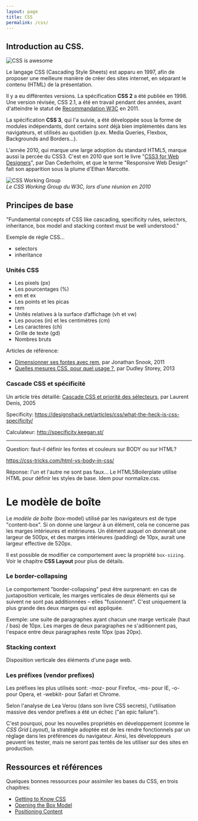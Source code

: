 ```yaml
---
layout: page
title: CSS
permalink: /css/
---
```


Introduction au CSS.
-------

![CSS is awesome](/cours-web/cours-css/img/css-is-awesome.jpeg)

Le langage CSS (Cascading Style Sheets) est apparu en 1997, afin de proposer une meilleure manière de créer des sites internet, en séparant le contenu (HTML) de la présentation.

Il y a eu différentes versions. La spécification **CSS 2** a été publiée en 1998. Une version révisée, CSS 2.1, a été en travail pendant des années, avant d'atteindre le statut de [Recommandation W3C](https://www.w3.org/TR/CSS2/) en 2011. 

La spécification **CSS 3**, qui l'a suivie, a été développée sous la forme de modules indépendants, dont certains sont déjà bien implémentés dans les navigateurs, et utilisés au quotidien (p.ex. Media Queries, Flexbox, Backgrounds and Borders...).

L'année 2010, qui marque une large adoption du standard HTML5, marque aussi la percée du CSS3. C'est en 2010 que sort le livre "[CSS3 for Web Designers](https://abookapart.com/products/css3-for-web-designers)", par Dan Cederholm, et que le terme "Responsive Web Design" fait son apparition sous la plume d'Ethan Marcotte.

![CSS Working Group](/cours-web/cours-css/img/CSSWG2010.jpg)    
*Le CSS Working Group du W3C, lors d'une réunion en 2010*

Principes de base
----------

"Fundamental concepts of CSS like cascading, specificity rules, selectors, inheritance, box model and stacking context must be well understood."

Exemple de règle CSS...

- selectors
- inheritance

### Unités CSS

- Les pixels (px)
- Les pourcentages (%)
- em et ex
- Les points et les picas
- rem
- Unités relatives à la surface d’affichage (vh et vw)
- Les pouces (in) et les centimètres (cm)
- Les caractères (ch)
- Grille de texte (gd)
- Nombres bruts

Articles de référence:

- [Dimensionner ses fontes avec rem](http://www.pompage.net/traduction/dimensionner-ses-fontes-avec-rem), par Jonathan Snook, 2011
- [Quelles mesures CSS, pour quel usage ?](http://www.pompage.net/traduction/css-unites-et-usages), par Dudley Storey, 2013

### Cascade CSS et spécificité

Un article très détaillé:
[Cascade CSS et priorité des sélecteurs](http://openweb.eu.org/articles/cascade_css), par Laurent Denis, 2005

Specificity:
https://designshack.net/articles/css/what-the-heck-is-css-specificity/

Calculateur: http://specificity.keegan.st/

***

Question: faut-il définir les fontes et couleurs sur BODY ou sur HTML?

https://css-tricks.com/html-vs-body-in-css/

Réponse: l'un et l'autre ne sont pas faux... Le HTML5Boilerplate utilise HTML pour définir les styles de base. Idem pour normalize.css.



Le modèle de boîte
===

Le *modèle de boîte* (box-model) utilisé par les navigateurs est de type "content-box". Si on donne une largeur à un élément, cela ne concerne pas les marges intérieures et extérieures. Un élément auquel on donnerait une largeur de 500px, et des marges intérieures (padding) de 10px, aurait une largeur effective de 520px.

Il est possible de modifier ce comportement avec la propriété `box-sizing`. Voir le chapitre **CSS Layout** pour plus de détails.


### Le border-collapsing

Le comportement "border-collapsing" peut être surprenant: en cas de juxtaposition verticale, les marges verticales de deux éléments qui se suivent ne sont pas additionnées – elles "fusionnent". C'est uniquement la plus grande des deux marges qui est appliquée.

Exemple: une suite de paragraphes ayant chacun une marge verticale (haut / bas) de 10px. Les marges de deux paragraphes ne s'aditionnent pas, l'espace entre deux paragraphes reste 10px (pas 20px).

### Stacking context

Disposition verticale des éléments d'une page web.

### Les préfixes (vendor prefixes)

Les préfixes les plus utilisés sont:  -moz- pour Firefox, -ms- pour IE, -o- pour Opera, et -webkit- pour Safari et Chrome.

Selon l'analyse de Lea Verou (dans son livre CSS secrets), l'utilisation massive des vendor prefixes a été un échec ("an epic failure").

C'est pourquoi, pour les nouvelles propriétés en développement (comme le *CSS Grid Layout*), la stratégie adoptée est de les rendre fonctionnels par un réglage dans les préférences du navigateur. Ainsi, les développeurs peuvent les tester, mais ne seront pas tentés de les utiliser sur des sites en production.

Ressources et références
---

Quelques bonnes ressources pour assimiler les bases du CSS, en trois chapitres:

- [Getting to Know CSS](http://learn.shayhowe.com/html-css/getting-to-know-css/)
- [Opening the Box Model](http://learn.shayhowe.com/html-css/opening-the-box-model/)
- [Positioning Content](http://learn.shayhowe.com/html-css/positioning-content/)


